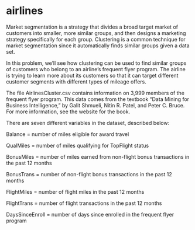 # airlines
Market segmentation is a strategy that divides a broad target market of customers into smaller, more similar groups, and then designs a marketing strategy specifically for each group. Clustering is a common technique for market segmentation since it automatically finds similar groups given a data set.

In this problem, we’ll see how clustering can be used to find similar groups of customers who belong to an airline’s frequent flyer program. The airline is trying to learn more about its customers so that it can target different customer segments with different types of mileage offers.

The file AirlinesCluster.csv contains information on 3,999 members of the frequent flyer program. This data comes from the textbook “Data Mining for Business Intelligence,” by Galit Shmueli, Nitin R. Patel, and Peter C. Bruce. For more information, see the website for the book.

There are seven different variables in the dataset, described below:

Balance = number of miles eligible for award travel

QualMiles = number of miles qualifying for TopFlight status

BonusMiles = number of miles earned from non-flight bonus transactions in the past 12 months

BonusTrans = number of non-flight bonus transactions in the past 12 months

FlightMiles = number of flight miles in the past 12 months

FlightTrans = number of flight transactions in the past 12 months

DaysSinceEnroll = number of days since enrolled in the frequent flyer program
